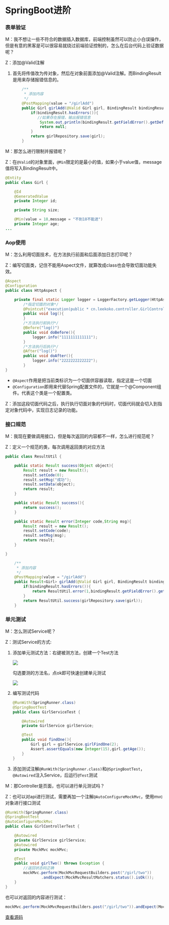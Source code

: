 # SpringBoot进阶    

### 表单验证

M：我不想让一些不符合的数据插入数据库，前端控制虽然可以防止小白误操作，但是有意的黑客是可以很容易就绕过前端验证控制的，怎么在后台代码上验证数据呢？

Z：添加@Valid注解    

1. 首先将传值改为传对象，然后在对象前面添加@Valid注解。而BindingResult是用来存储报错信息的。

   ```java
       /**
        * 添加内容
        */
       @PostMapping(value = "/girlAdd")
       public Girl girlAdd(@Valid Girl girl, BindingResult bindingResult) {
           if(bindingResult.hasErrors()){
              //如果存在报错，输出报错信息
               System.out.println(bindingResult.getFieldError().getDefaultMessage());
               return null;
           }
           return girlRepository.save(girl);
       }
   ```

M：那怎么进行限制并报错呢？

Z：在``@Valid``的对象里面，``@Min``限定的是最小的值，如果小于value值，message值将写入BindingResult中。   

```java   
@Entity
public class Girl {

    @Id
    @GeneratedValue
    private Integer id;

    private String size;

    @Min(value = 18,message = "不到18不能进")
    private Integer age;
...
```

### Aop使用

M：怎么利用切面技术，在方法执行前面和后面添加日志打印呢？

Z：编写切面类，记住不能用Aspect文件，就算改成class也会导致切面功能失效。

```java
@Aspect
@Configuration
public class HttpAspect {

    private final static Logger logger = LoggerFactory.getLogger(HttpAspect.class);
        /*指定切面的对象*/
        @Pointcut("execution(public * cn.leekoko.controller.GirlController.*(..))")
        public void log(){
        }
        /*方法执行前执行*/
        @Before("log()")
        public void doBefore(){
            logger.info("1111111111111");
        }
        /*方法执行后执行*/
        @After("log()")
        public void doAfter(){
            logger.info("2222222222222");
        }
}
```

- ``@Aspect``作用是把当前类标识为一个切面供容器读取，指定这是一个切面
- ``@Configuration``即用来代替Spring配置文件的，它就是一个@Component组件。代表这个类是一个配置类。    

Z：添加这段切面代码之后，执行执行切面对象的代码时，切面代码就会切入到指定对象代码中，实现日志记录的功能。

### 接口规范   

M：我现在要做调用接口，但是每次返回的内容都不一样，怎么进行规范呢？

Z：定义一个规范的类，每次调用返回类的对应方法  

```java
public class ResultUtil {

    public static Result success(Object object){
        Result result = new Result();
        result.setCode(0);
        result.setMsg("成功");
        result.setData(object);
        return result;
    }

    public static Result success(){
        return success();
    }

    public static Result error(Integer code,String msg){
        Result result = new Result();
        result.setCode(code);
        result.setMsg(msg);
        return result;
    }

}
```

```java
    /**
     * 添加内容
     */
    @PostMapping(value = "/girlAdd")
    public Result<Girl> girlAdd(@Valid Girl girl, BindingResult bindingResult) {
        if(bindingResult.hasErrors()){
            return ResultUtil.error(1,bindingResult.getFieldError().getDefaultMessage());
        }
        return ResultUtil.success(girlRepository.save(girl));
    }
```

### 单元测试   

M：怎么测试Service呢？

Z：测试Service的方式:

1. 添加单元测试方法：右键被测方法，创建一个Test方法

   ![](../imgs/boot06.png)  

   勾选要测的方法名，点ok即可快速创建单元测试   

     ![](../imgs/boot07.png)  

2. 编写测试代码

   ```java
   @RunWith(SpringRunner.class)
   @SpringBootTest
   public class GirlServiceTest {

       @Autowired
       private GirlService girlService;

       @Test
       public void findOne(){
           Girl girl = girlService.girlFindOne(2);
           Assert.assertEquals(new Integer(15),girl.getAge());
       }
   }
   ```

3. 添加测试注解``@RunWith(SpringRunner.class)``和``@SpringBootTest``，``@Autowired``注入Service，后运行``@Test``测试  

M：那Controller是页面，也可以进行单元测试吗？

Z：也可以对api进行测试，需要再加一个注解``@AutoConfigureMockMvc``，使用mvc对象进行接口测试

```java
@RunWith(SpringRunner.class)
@SpringBootTest
@AutoConfigureMockMvc
public class GirlControllerTest {

    @Autowired
    private GirlService girlService;
    @Autowired
    private MockMvc mockMvc;

    @Test
    public void girlTwo() throws Exception {
        //返回状态码正确
        mockMvc.perform(MockMvcRequestBuilders.post("/girl/two"))
                .andExpect(MockMvcResultMatchers.status().isOk());
    }
}
```

也可以对返回的内容进行测试：

```java
mockMvc.perform(MockMvcRequestBuilders.post("/girl/two")).andExpect(MockMvcResultMatchers.status().isOk()).andExpect(MockMvcResultMatchers.content().string("abc"));    
```
[查看源码](../SourceCode/girl)      